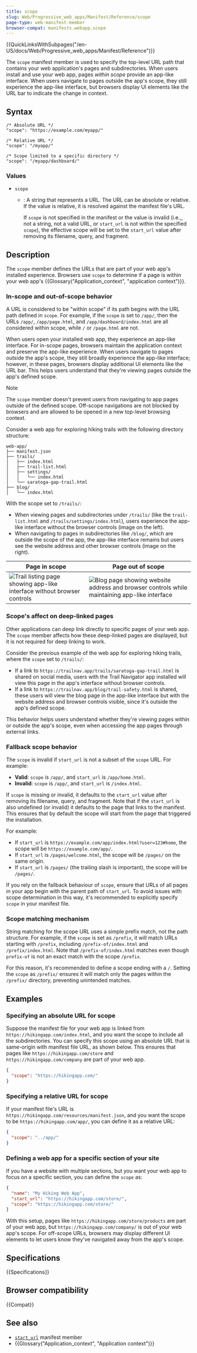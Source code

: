 ```yaml
---
title: scope
slug: Web/Progressive_web_apps/Manifest/Reference/scope
page-type: web-manifest-member
browser-compat: manifests.webapp.scope
---
```


{{QuickLinksWithSubpages("/en-US/docs/Web/Progressive_web_apps/Manifest/Reference")}}

The `scope` manifest member is used to specify the top-level URL path that contains your web application's pages and subdirectories.
When users install and use your web app, pages _within scope_ provide an app-like interface.
When users navigate to pages outside the app's scope, they still experience the app-like interface, but browsers display UI elements like the URL bar to indicate the change in context.

## Syntax

```json-nolint
/* Absolute URL */
"scope": "https://example.com/myapp/"

/* Relative URL */
"scope": "/myapp/"

/* Scope limited to a specific directory */
"scope": "/myapp/dashboard/"
```

### Values

- `scope`

  - : A string that represents a URL.
    The URL can be absolute or relative.
    If the value is relative, it is resolved against the manifest file's URL.

    If `scope` is not specified in the manifest or the value is invalid (i.e.,, not a string, not a valid URL, or `start_url` is not within the specified `scope`), the effective scope will be set to the `start_url` value after removing its filename, query, and fragment.

## Description

The `scope` member defines the URLs that are part of your web app's installed experience.
Browsers use `scope` to determine if a page is within your web app's {{Glossary("Application_context", "application context")}}.

### In-scope and out-of-scope behavior

A URL is considered to be "within scope" if its path begins with the URL path defined in `scope`.
For example, if the `scope` is set to `/app/`, then the URLs `/app/`, `/app/page.html`, and `/app/dashboard/index.html` are all considered within scope, while `/` or `/page.html` are not.

When users open your installed web app, they experience an app-like interface.
For in-scope pages, browsers maintain the application context and preserve the app-like experience.
When users navigate to pages outside the app's scope, they still broadly experience the app-like interface; however, in these pages, browsers display additional UI elements like the URL bar.
This helps users understand that they're viewing pages outside the app's defined scope.

> [!NOTE]
> The `scope` member doesn't prevent users from navigating to app pages outside of the defined scope.
> Off-scope navigations are not blocked by browsers and are allowed to be opened in a new top-level browsing context.

Consider a web app for exploring hiking trails with the following directory structure:

```plain
web-app/
├── manifest.json
├── trails/
│   ├── index.html
│   ├── trail-list.html
│   ├── settings/
│   │   └── index.html
│   └── saratoga-gap-trail.html
├── blog/
│   └── index.html
```

With the scope set to `/trails/`:

- When viewing pages and subdirectories under `/trails/` (like the `trail-list.html` and `/trails/settings/index.html`), users experience the app-like interface without the browser controls (image on the left).
- When navigating to pages in subdirectories like `/blog/`, which are outside the scope of the app, the app-like interface remains but users see the website address and other browser controls (image on the right).

| Page in scope                                                                             | Page out of scope                                                                                        |
| ----------------------------------------------------------------------------------------- | -------------------------------------------------------------------------------------------------------- |
| ![Trail listing page showing app-like interface without browser controls](trail-list.png) | ![Blog page showing website address and browser controls while maintaining app-like interface](blog.png) |

### Scope's affect on deep-linked pages

Other applications can deep link directly to specific pages of your web app.
The `scope` member affects how these deep-linked pages are displayed, but it is not required for deep linking to work.

Consider the previous example of the web app for exploring hiking trails, where the `scope` set to `/trails/`:

- If a link to `https://trailnav.app/trails/saratoga-gap-trail.html` is shared on social media, users with the Trail Navigator app installed will view this page in the app's interface without browser controls.
- If a link to `https://trailnav.app/blog/trail-safety.html` is shared, these users will view the blog page in the app-like interface but with the website address and browser controls visible, since it's outside the app's defined scope.

This behavior helps users understand whether they're viewing pages within or outside the app's scope, even when accessing the app pages through external links.

### Fallback scope behavior

The `scope` is invalid if `start_url` is not a subset of the `scope` URL. For example:

- **Valid**: `scope` is `/app/`, and `start_url` is `/app/home.html`.
- **Invalid**: `scope` is `/app/`, and `start_url` is `/index.html`.

If `scope` is missing or invalid, it defaults to the `start_url` value after removing its filename, query, and fragment.
Note that if the `start_url` is also undefined (or invalid) it defaults to the page that links to the manifest.
This ensures that by default the scope will start from the page that triggered the installation.

For example:

- If `start_url` is `https://example.com/app/index.html?user=123#home`, the scope will be `https://example.com/app/`.
- If `start_url` is `/pages/welcome.html`, the scope will be `/pages/` on the same origin.
- If `start_url` is `/pages/` (the trailing slash is important), the scope will be `/pages/`.

If you rely on the fallback behaviour of `scope`, ensure that URLs of all pages in your app begin with the parent path of `start_url`.
To avoid issues with scope determination in this way, it's recommended to explicitly specify `scope` in your manifest file.

### Scope matching mechanism

String matching for the scope URL uses a simple prefix match, not the path structure.
For example, if the `scope` is set as `/prefix`, it will match URLs starting with `/prefix`, including `/prefix-of/index.html` and `/prefix/index.html`. Note that `/prefix-of/index.html` matches even though `prefix-of` is not an exact match with the scope `/prefix`.

For this reason, it's recommended to define a scope ending with a `/`.
Setting the `scope` as `/prefix/` ensures it will match only the pages within the `/prefix/` directory, preventing unintended matches.

## Examples

### Specifying an absolute URL for scope

Suppose the manifest file for your web app is linked from `https://hikingapp.com/index.html`, and you want the scope to include all the subdirectories. You can specify this scope using an absolute URL that is same-origin with manifest file URL, as shown below. This ensures that pages like `https://hikingapp.com/store` and `https://hikingapp.com/company` are part of your web app.

```json
{
  "scope": "https://hikingapp.com/"
}
```

### Specifying a relative URL for scope

If your manifest file's URL is `https://hikingapp.com/resources/manifest.json`, and you want the scope to be `https://hikingapp.com/app/`, you can define it as a relative URL:

```json
{
  "scope": "../app/"
}
```

### Defining a web app for a specific section of your site

If you have a website with multiple sections, but you want your web app to focus on a specific section, you can define the `scope` as:

```json
{
  "name": "My Hiking Web App",
  "start_url": "https://hikingapp.com/store/",
  "scope": "https://hikingapp.com/store/"
}
```

With this setup, pages like `https://hikingapp.com/store/products` are part of your web app, but `https://hikingapp.com/company/` is out of your web app's scope. For off-scope URLs, browsers may display different UI elements to let users know they've navigated away from the app's scope.

## Specifications

{{Specifications}}

## Browser compatibility

{{Compat}}

## See also

- [`start_url`](/en-US/docs/Web/Progressive_web_apps/Manifest/Reference/start_url) manifest member
- {{Glossary("Application_context", "Application context")}}
